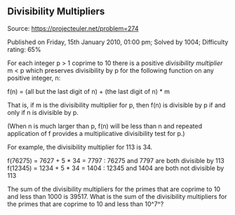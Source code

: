 Divisibility Multipliers
------------------------

Source: https://projecteuler.net/problem=274

Published on Friday, 15th January 2010, 01:00 pm; Solved by 1004;
Difficulty rating: 65%

For each integer p \> 1 coprime to 10 there is a positive *divisibility
multiplier* m \< p which preserves divisibility by p for the following
function on any positive integer, n:

f(n) = (all but the last digit of n) + (the last digit of n) \* m

That is, if m is the divisibility multiplier for p, then f(n) is
divisible by p if and only if n is divisible by p.

(When n is much larger than p, f(n) will be less than n and repeated
application of f provides a multiplicative divisibility test for p.)

For example, the divisibility multiplier for 113 is 34.

f(76275) = 7627 + 5 \* 34 = 7797 : 76275 and 7797 are both divisible by
113\
f(12345) = 1234 + 5 \* 34 = 1404 : 12345 and 1404 are both not divisible
by 113

The sum of the divisibility multipliers for the primes that are coprime
to 10 and less than 1000 is 39517. What is the sum of the divisibility
multipliers for the primes that are coprime to 10 and less than 10^7^?
